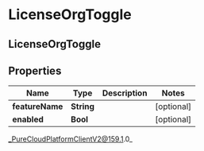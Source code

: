 # LicenseOrgToggle

## LicenseOrgToggle

## Properties

|Name | Type | Description | Notes|
|------------ | ------------- | ------------- | -------------|
| **featureName** | **String** |  | [optional] |
| **enabled** | **Bool** |  | [optional] |



_PureCloudPlatformClientV2@159.1.0_
